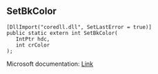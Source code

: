 ## SetBkColor

```
[DllImport("coredll.dll", SetLastError = true)]
public static extern int SetBkColor(
   IntPtr hdc,
   int crColor
);
```

Microsoft documentation: [Link](https://docs.microsoft.com/en-us/windows/win32/api/wingdi/nf-wingdi-setbkcolor)
